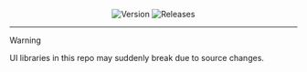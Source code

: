 <div align="center">

![Version](https://img.shields.io/badge/Version-v1.0.1-blue)
![Releases](https://img.shields.io/badge/Release-Stable-brightgreen)
</div>

----
> [!WARNING]
UI libraries in this repo may suddenly break due to source changes.
